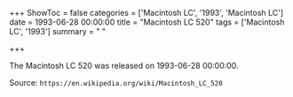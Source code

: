 +++
ShowToc = false
categories = ['Macintosh LC', '1993', 'Macintosh LC']
date = 1993-06-28 00:00:00
title = "Macintosh LC 520"
tags = ['Macintosh LC', '1993']
summary = " "

+++

The Macintosh LC 520 was released on 1993-06-28 00:00:00.

Source: `https://en.wikipedia.org/wiki/Macintosh_LC_520`


